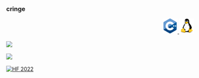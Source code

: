 ### cringe<p align="right"> <a href="https://isocpp.org/" target="_blank" rel="noreferrer"> <img src="https://raw.githubusercontent.com/devicons/devicon/master/icons/cplusplus/cplusplus-original.svg" alt="C++" width="40" height="40"/> </a><a href="https://www.linux.org/" target="_blank" rel="noreferrer"> <img src="https://raw.githubusercontent.com/devicons/devicon/master/icons/linux/linux-original.svg" alt="linux" width="40" height="40"/> </a>

![](https://grs-vercel-wthrajat.vercel.app/api/top-langs/?username=wthrajat&layout=compact&theme=algolia)

![](https://grs-vercel-wthrajat.vercel.app/api?username=wthrajat&show_icons=true&count_private=true&icon_color=39FF14&border_radius=1&theme=algolia)

[![HF 2022](https://holopin.me/wthrajat)](https://holopin.io/@wthrajat)


